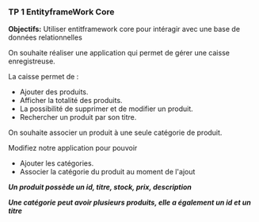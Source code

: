 ### TP 1 EntityframeWork Core
**Objectifs:** Utiliser entitframework core pour intéragir avec une base de données relationnelles

On souhaite réaliser une application qui permet de gérer une caisse enregistreuse.

La caisse permet de :

- Ajouter des produits.
- Afficher la totalité des produits.
- La possibilité de supprimer et de modifier un produit.
- Rechercher un produit par son titre.

On souhaite associer un produit à une seule catégorie de produit.

Modifiez notre application pour pouvoir
- Ajouter les catégories.
- Associer la catégorie du produit au moment de l'ajout

***Un produit possède un id, titre, stock, prix, description***

***Une catégorie peut avoir plusieurs produits, elle a également un id et un titre***